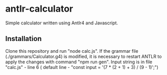 ﻿# antlr-calculator

Simple calculator written using Antlr4 and Javascript.

## Installation

Clone this repository and run "node calc.js".
If the grammar file (./grammars/Calculator.g4) is modified, it is necessary to restart ANTLR to apply the changes with command "npm run gen".
Input string is in file "calc.js" - line 6 ( default line - "const input = '(7 * (2 + 1) + 3) / (9 - 1)';")
